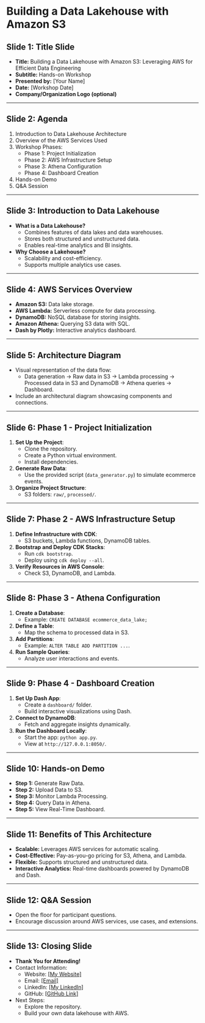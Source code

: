 # **Building a Data Lakehouse with Amazon S3**

## **Slide 1: Title Slide**
- **Title:** Building a Data Lakehouse with Amazon S3: Leveraging AWS for Efficient Data Engineering
- **Subtitle:** Hands-on Workshop
- **Presented by:** [Your Name]
- **Date:** [Workshop Date]
- **Company/Organization Logo (optional)**

---

## **Slide 2: Agenda**
1. Introduction to Data Lakehouse Architecture
2. Overview of the AWS Services Used
3. Workshop Phases:
   - Phase 1: Project Initialization
   - Phase 2: AWS Infrastructure Setup
   - Phase 3: Athena Configuration
   - Phase 4: Dashboard Creation
4. Hands-on Demo
5. Q&A Session

---

## **Slide 3: Introduction to Data Lakehouse**
- **What is a Data Lakehouse?**
  - Combines features of data lakes and data warehouses.
  - Stores both structured and unstructured data.
  - Enables real-time analytics and BI insights.
- **Why Choose a Lakehouse?**
  - Scalability and cost-efficiency.
  - Supports multiple analytics use cases.

---

## **Slide 4: AWS Services Overview**
- **Amazon S3:** Data lake storage.
- **AWS Lambda:** Serverless compute for data processing.
- **DynamoDB:** NoSQL database for storing insights.
- **Amazon Athena:** Querying S3 data with SQL.
- **Dash by Plotly:** Interactive analytics dashboard.

---

## **Slide 5: Architecture Diagram**
- Visual representation of the data flow:
  - Data generation → Raw data in S3 → Lambda processing → Processed data in S3 and DynamoDB → Athena queries → Dashboard.
- Include an architectural diagram showcasing components and connections.

---

## **Slide 6: Phase 1 - Project Initialization**
1. **Set Up the Project**:
   - Clone the repository.
   - Create a Python virtual environment.
   - Install dependencies.
2. **Generate Raw Data**:
   - Use the provided script (`data_generator.py`) to simulate ecommerce events.
3. **Organize Project Structure**:
   - S3 folders: `raw/`, `processed/`.

---

## **Slide 7: Phase 2 - AWS Infrastructure Setup**
1. **Define Infrastructure with CDK**:
   - S3 buckets, Lambda functions, DynamoDB tables.
2. **Bootstrap and Deploy CDK Stacks**:
   - Run `cdk bootstrap`.
   - Deploy using `cdk deploy --all`.
3. **Verify Resources in AWS Console**:
   - Check S3, DynamoDB, and Lambda.

---

## **Slide 8: Phase 3 - Athena Configuration**
1. **Create a Database**:
   - Example: `CREATE DATABASE ecommerce_data_lake;`
2. **Define a Table**:
   - Map the schema to processed data in S3.
3. **Add Partitions**:
   - Example: `ALTER TABLE ADD PARTITION ...`.
4. **Run Sample Queries**:
   - Analyze user interactions and events.

---

## **Slide 9: Phase 4 - Dashboard Creation**
1. **Set Up Dash App**:
   - Create a `dashboard/` folder.
   - Build interactive visualizations using Dash.
2. **Connect to DynamoDB**:
   - Fetch and aggregate insights dynamically.
3. **Run the Dashboard Locally**:
   - Start the app: `python app.py`.
   - View at `http://127.0.0.1:8050/`.

---

## **Slide 10: Hands-on Demo**
- **Step 1:** Generate Raw Data.
- **Step 2:** Upload Data to S3.
- **Step 3:** Monitor Lambda Processing.
- **Step 4:** Query Data in Athena.
- **Step 5:** View Real-Time Dashboard.

---

## **Slide 11: Benefits of This Architecture**
- **Scalable:** Leverages AWS services for automatic scaling.
- **Cost-Effective:** Pay-as-you-go pricing for S3, Athena, and Lambda.
- **Flexible:** Supports structured and unstructured data.
- **Interactive Analytics:** Real-time dashboards powered by DynamoDB and Dash.

---

## **Slide 12: Q&A Session**
- Open the floor for participant questions.
- Encourage discussion around AWS services, use cases, and extensions.

---

## **Slide 13: Closing Slide**
- **Thank You for Attending!**
- Contact Information:
  - Website: [\[My Website\]](https://www.kundu.xyz)
  - Email: [\[Email\]](pxkundu2@shockers.wichita.edu)
  - LinkedIn: [\[My LinkedIn\]](https://www.linkedin.com/in/partha-sarathi-kundu/)
  - GitHub: [\[GitHub Link\]](https://github.com/pxkundu/dataEngineeringTopics/tree/main/s3_lakehouse_workshop)
- Next Steps:
  - Explore the repository.
  - Build your own data lakehouse with AWS.

